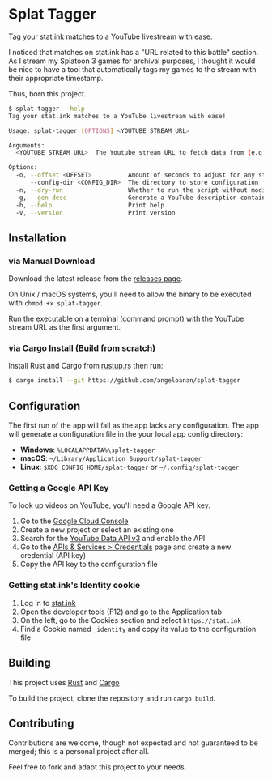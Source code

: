 # Splat Tagger

Tag your [stat.ink](https://stat.ink) matches to a YouTube livestream with ease.

I noticed that matches on stat.ink has a "URL related to this battle" section. As I stream my Splatoon 3 games for archival purposes, I thought it would be nice to have a tool that automatically tags my games to the stream with their appropriate timestamp.

Thus, born this project.

```sh
$ splat-tagger --help
Tag your stat.ink matches to a YouTube livestream with ease!

Usage: splat-tagger [OPTIONS] <YOUTUBE_STREAM_URL>

Arguments:
  <YOUTUBE_STREAM_URL>  The Youtube stream URL to fetch data from (e.g. `dQw4w9WgXcQ`)

Options:
  -o, --offset <OFFSET>          Amount of seconds to adjust for any stream delays [default: 10]
      --config-dir <CONFIG_DIR>  The directory to store configuration files
  -n, --dry-run                  Whether to run the script without modifying any data
  -g, --gen-desc                 Generate a YouTube description containing a summary of the battles
  -h, --help                     Print help
  -V, --version                  Print version
```

## Installation

### via Manual Download

Download the latest release from the [releases page](https://github.com/angeloanan/splat-tagger/releases).

On Unix / macOS systems, you'll need to allow the binary to be executed with `chmod +x splat-tagger`.

Run the executable on a terminal (command prompt) with the YouTube stream URL as the first argument.

### via Cargo Install (Build from scratch)

Install Rust and Cargo from [rustup.rs](https://rustup.rs/) then run:

```sh
$ cargo install --git https://github.com/angeloanan/splat-tagger
```

## Configuration

The first run of the app will fail as the app lacks any configuration. The app will generate a configuration file in the your local app config directory:

-   **Windows**: `%LOCALAPPDATA%\splat-tagger`
-   **macOS**: `~/Library/Application Support/splat-tagger`
-   **Linux**: `$XDG_CONFIG_HOME/splat-tagger` or `~/.config/splat-tagger`

### Getting a Google API Key

To look up videos on YouTube, you'll need a Google API key.

1. Go to the [Google Cloud Console](https://console.cloud.google.com/)
2. Create a new project or select an existing one
3. Search for the [YouTube Data API v3](https://console.cloud.google.com/marketplace/product/google/youtube.googleapis.com) and enable the API
4. Go to the [APIs & Services > Credentials](https://console.cloud.google.com/apis/credentials) page and create a new credential (API key)
5. Copy the API key to the configuration file

### Getting stat.ink's Identity cookie

1. Log in to [stat.ink](https://stat.ink/)
2. Open the developer tools (F12) and go to the Application tab
3. On the left, go to the Cookies section and select `https://stat.ink`
4. Find a Cookie named `_identity` and copy its value to the configuration file

## Building

This project uses [Rust](https://rust-lang.org) and [Cargo](https://doc.rust-lang.org/cargo/)

To build the project, clone the repository and run `cargo build`.

## Contributing

Contributions are welcome, though not expected and not guaranteed to be merged; this is a personal project after all.

Feel free to fork and adapt this project to your needs.
